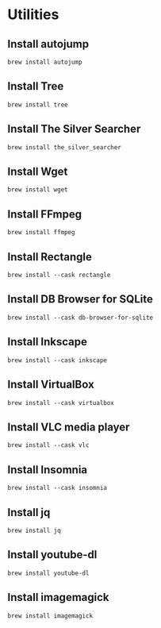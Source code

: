 # Utilities

## Install autojump

```
brew install autojump
```

## Install Tree

```
brew install tree
```

## Install The Silver Searcher

```
brew install the_silver_searcher
```

## Install Wget

```
brew install wget
```

## Install FFmpeg

```
brew install ffmpeg
```

## Install Rectangle

```
brew install --cask rectangle
```

## Install DB Browser for SQLite

```
brew install --cask db-browser-for-sqlite
```

## Install Inkscape

```
brew install --cask inkscape
```

## Install VirtualBox

```
brew install --cask virtualbox
```

## Install VLC media player

```
brew install --cask vlc
```

## Install Insomnia

```
brew install --cask insomnia
```

## Install jq

```
brew install jq
```

## Install youtube-dl

```
brew install youtube-dl
```

## Install imagemagick

```
brew install imagemagick
```
